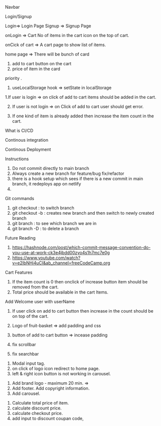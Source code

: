 Navbar

Login/Signup

Login=> Login Page
Signup => Signup Page

onLogin => Cart
No of items in the cart icon on the top of cart.

onCick of cart => A cart page to show list of items.

home page =>
There will be bunch of card

1. add to cart button on the cart
2. price of item in the card

<!--
1. on click of cartItems items should be added in the cart.
2. on click of Cart link  default page rendering is running.

3. on Click of cart link user is not able to login continue on that page


 -->
<!-- create function for login by gmail id & password -->

priority .

1. useLocalStorage hook => setState in localStorage

<!-- Card  functionality -->
<!-- Complete Task -->
1.If user is login => on click of add to cart items should be added in the cart. 

2. If user is not login => on Click of add to cart user should get error.

3. If one kind of item is already added then increase the item count in the cart.


What is CI/CD

Continous integration

Continous Deployment


Instructions

1. Do not commit directly to main branch
2. Always create a new branch for feature/bug fix/refactor
3. there is a hook setup which sees if there is a new commit in main branch, it redeploys app on netlify
4. 


Git commands

1. git checkout  : to switch branch
2. git checkout -b : creates new branch and then  switch to newly created branch
3. git branch : to see which branch we are in
4. git branch -D : to delete a branch

Future Reading
1. https://hashnode.com/post/which-commit-message-convention-do-you-use-at-work-ck3e4jbdd00zyo4s1h7mc7e0g
2. https://www.youtube.com/watch?v=e2IbNHi4uCI&ab_channel=freeCodeCamp.org


Cart Features 
1. If the item count is 0 then onclick of increase  button item should be removed from the cart.
2. Total price should be available in the cart Items.

<!-- Home screen To do-->

Add Welcome user with userName 
<!-- Completed -->
1. If user click on add to cart button then increase in the count should be on top of the cart.
2. Logo of fruit-basket => add padding and css
3. button of add to cart button  => incease padding 

1. fix scrollbar
2. fix searchbar

<!-- To Do -->
1. Modal input tag.
2. on click of logo icon redirect to home page.
5. left & right icon button is not working in carousel.


 <!-- done -->
1. Add brand logo - maximum 20 min. =>
2. Add footer. Add copyright information.
3. Add carousel.

<!-- Cart page -->
<!-- To do -->
1. Calculate total price of item.
2. calculate discount price.
3. calculate checkout price.
4. add input to discount coupan code,




